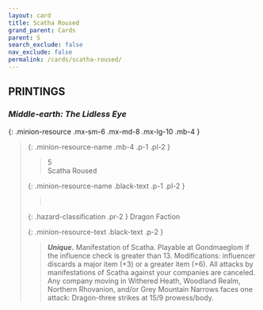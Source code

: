 ```yaml
---
layout: card
title: Scatha Roused
grand_parent: Cards
parent: S
search_exclude: false
nav_exclude: false
permalink: /cards/scatha-roused/
---
```


## PRINTINGS


### _Middle-earth: The Lidless Eye_

{: .minion-resource .mx-sm-6 .mx-md-8 .mx-lg-10 .mb-4 }
> {: .minion-resource-name .mb-4 .p-1 .pl-2 }
> > <div class="hazard-mp">5</div>
> > <div class="card-name">Scatha Roused</div>
>
> {: .minion-resource-name .black-text .p-1 .pl-2 }
> > &nbsp;
>
> {: .hazard-classification .pr-2 }
> Dragon Faction
>
> {: .minion-resource-text .black-text .p-2 }
> > _**Unique.**_ Manifestation of Scatha. Playable at Gondmaeglom if the influence check is greater than 13.  Modifications: influencer discards a major item (+3) or a greater item (+6). All attacks by manifestations of Scatha against your companies are canceled. Any company moving in Withered Heath, Woodland Realm, Northern Rhovanion, and/or Grey Mountain Narrows faces one attack: Dragon-three strikes at 15/9 prowess/body. 
> 
